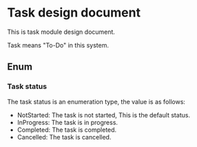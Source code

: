 # Task design document

This is task module design document.

Task means "To-Do" in this system.

## Enum

### Task status

The task status is an enumeration type, the value is as follows:

- NotStarted: The task is not started, This is the default status.
- InProgress: The task is in progress.
- Completed: The task is completed.
- Cancelled: The task is cancelled.